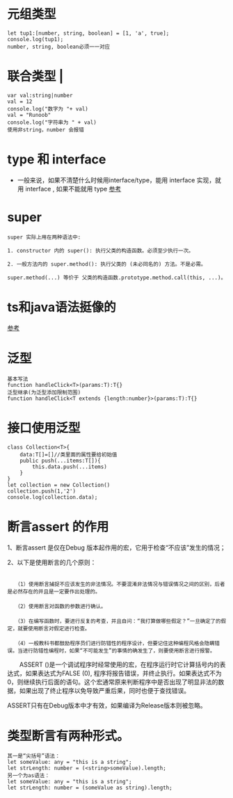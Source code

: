 # 元组类型 
```
let tup1:[number, string, boolean] = [1, 'a', true];
console.log(tup1);  
number, string, boolean必须一一对应
```
# 联合类型 |
```
var val:string|number 
val = 12 
console.log("数字为 "+ val) 
val = "Runoob" 
console.log("字符串为 " + val)
使用非string，number 会报错
```
# type 和 interface
- 一般来说，如果不清楚什么时候用interface/type，能用 interface 实现，就用 interface , 如果不能就用 type 
[参考](https://juejin.cn/post/6844903749501059085)
# super
```
super 实际上用在两种语法中:

1. constructor 内的 super(): 执行父类的构造函数。必须至少执行一次。

2. 一般方法内的 super.method(): 执行父类的 (未必同名的) 方法。不是必需。

super.method(...) 等价于 父类的构造函数.prototype.method.call(this, ...)。
```
# ts和java语法挺像的
[参考](https://juejin.cn/post/6870843175146258445)
# 泛型
```
基本写法
function handleClick<T>(params:T):T{}
泛型继承(为泛型添加限制范围)
function handleClick<T extends {length:number}>(params:T):T{}
```
# 接口使用泛型
```
class Collection<T>{
    data:T[]=[]//类里面的属性要给初始值
    public push(...items:T[]){
        this.data.push(...items)
    }
}
let collection = new Collection()
collection.push(1,'2')
console.log(collection.data);
```
# 断言assert 的作用
1、断言assert 是仅在Debug 版本起作用的宏，它用于检查“不应该”发生的情况；

2、以下是使用断言的几个原则： 
```
　　 
　　（1）使用断言捕捉不应该发生的非法情况。不要混淆非法情况与错误情况之间的区别，后者是必然存在的并且是一定要作出处理的。 
　　 
　　（2）使用断言对函数的参数进行确认。 
　　 
　　（3）在编写函数时，要进行反复的考查，并且自问：“我打算做哪些假定？”一旦确定了的假定，就要使用断言对假定进行检查。 
　　 
　　（4）一般教科书都鼓励程序员们进行防错性的程序设计，但要记住这种编程风格会隐瞒错误。当进行防错性编程时，如果“不可能发生”的事情的确发生了，则要使用断言进行报警。 
```
　　ASSERT ()是一个调试程序时经常使用的宏，在程序运行时它计算括号内的表达式，如果表达式为FALSE (0), 程序将报告错误，并终止执行。如果表达式不为0，则继续执行后面的语句。这个宏通常原来判断程序中是否出现了明显非法的数据，如果出现了终止程序以免导致严重后果，同时也便于查找错误。  

ASSERT只有在Debug版本中才有效，如果编译为Release版本则被忽略。

# 类型断言有两种形式。 
```
其一是“尖括号”语法：
let someValue: any = "this is a string";
let strLength: number = (<string>someValue).length;
另一个为as语法：
let someValue: any = "this is a string";
let strLength: number = (someValue as string).length;
```
